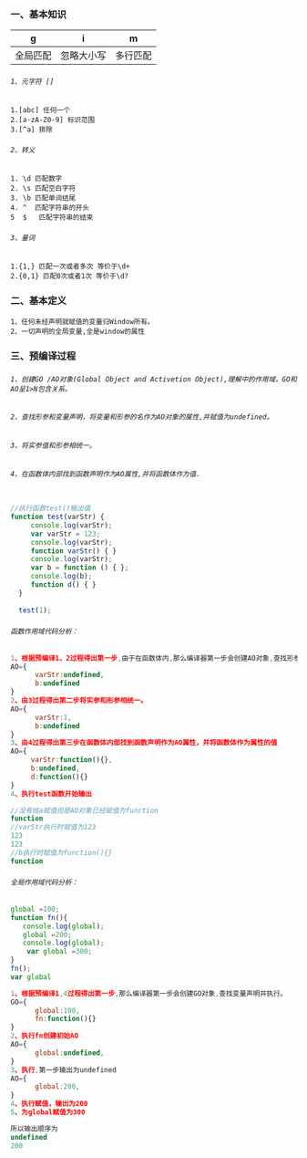   
### 一、基本知识
    
|g|i|m|
|-|-|-|
|全局匹配|忽略大小写|多行匹配|

###### `1、元字符 []`

    1.[abc] 任何一个
    2.[a-zA-Z0-9] 标识范围
    3.[^a] 排除


###### `2、转义`

    1. \d 匹配数字
    2. \s 匹配空白字符
    3. \b 匹配单词结尾
    4. ^  匹配字符串的开头
    5  $   匹配字符串的结束

###### `3、量词`
    
    1.{1,} 匹配一次或者多次 等价于\d+
    2.{0,1} 匹配0次或者1次 等价于\d?
    
### 二、基本定义
    1、任何未经声明就赋值的变量归Window所有。
    2、一切声明的全局变量,全是window的属性
    
### 三、预编译过程

 ###### `1、创建GO /AO对象(Global Object and Activetion Object),理解中的作用域，GO和AO呈1>N包含关系。`
 ###### `2、查找形参和变量声明，将变量和形参的名作为AO对象的属性,并赋值为undefined。`
 ###### `3、将实参值和形参相统一。`
 ###### `4、在函数体内部找到函数声明作为AO属性,并将函数体作为值.`
 
  
 ```.js
 
 //执行函数test()输出值
 function test(varStr) {
      console.log(varStr);
      var varStr = 123;
      console.log(varStr);
      function varStr() { }
      console.log(varStr);
      var b = function () { };
      console.log(b);
      function d() { }
   }
  
   test(1);
 ```
   ###### `函数作用域代码分析：`
 ``` .js
1、根据预编译1、2过程得出第一步,由于在函数体内,那么编译器第一步会创建AO对象,查找形参变量声明。
 AO={
       varStr:undefined,
       b:undefined
}   
2、由3过程得出第二步将实参和形参相统一。
 AO={
       varStr:1,
       b:undefined
}   
3、由4过程得出第三步在函数体内部找到函数声明作为AO属性，并将函数体作为属性的值
AO={
      varStr:function(){},
      b:undefined,
      d:function(){}
}   
4、执行test函数开始输出

//没有给a赋值但是AO对象已经赋值为function
function 
//varStr执行时赋值为123
123 
123
//b执行时赋值为function(){}
function 
 ```
       
   ###### `全局作用域代码分析：`
 ``` .js
global =100;
function fn(){
    console.log(global);
    global =200;
    console.log(global);
     var global =300;
 }
 fn();
 var global
 
1、根据预编译1,4过程得出第一步,那么编译器第一步会创建GO对象,查找变量声明并执行。
 GO={
       global:100,
       fn:function(){}
}   
2、执行fn创建初始AO
 AO={
       global:undefined,
}   
3、执行,第一步输出为undefined
AO={
       global:200,
}   
4、执行赋值，输出为200
5、为global赋值为300

所以输出顺序为
undefined
200
 ```
       
             
      
